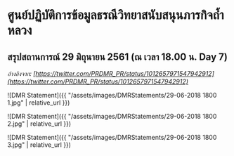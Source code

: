 ---
---

# ศูนย์ปฏิบัติการข้อมูลธรณีวิทยาสนับสนุนภารกิจถ้ำหลวง

## สรุปสถานการณ์ 29 มิถุนายน 2561 (ณ เวลา 18.00 น. Day 7)

_อ้างอิงจาก: [https://twitter.com/PRDMR_PR/status/1012657971547942912](https://twitter.com/PRDMR_PR/status/1012657971547942912)_

![DMR Statement]({{ "/assets/images/DMRStatements/29-06-2018 1800 1.jpg" | relative_url }})

![DMR Statement]({{ "/assets/images/DMRStatements/29-06-2018 1800 2.jpg" | relative_url }})

![DMR Statement]({{ "/assets/images/DMRStatements/29-06-2018 1800 3.jpg" | relative_url }})
